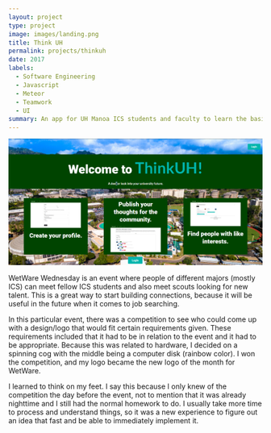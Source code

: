 ```yaml
---
layout: project
type: project
image: images/landing.png
title: Think UH
permalink: projects/thinkuh
date: 2017
labels:
  - Software Engineering
  - Javascript
  - Meteor
  - Teamwork
  - UI
summary: An app for UH Manoa ICS students and faculty to learn the basics of certain courses and tips on how to survive these pathways.
---
```


<img class ="ui left floated image" src="../images/landing.png">


WetWare Wednesday is an event where people of different majors (mostly ICS) can meet fellow ICS students and also meet scouts looking for new talent.  This is a great way to start building connections, because it will be useful in the future when it comes to job searching.

In this particular event, there was a competition to see who could come up with a design/logo that would fit certain requirements given.  These requirements included that it had to be in relation to the event and it had to be appropriate.  Because this was related to hardware, I decided on a spinning cog with the middle being a computer disk (rainbow color).  I won the competition, and my logo became the new logo of the month for WetWare.

I learned to think on my feet.  I say this because I only knew of the competition the day before the event, not to mention that it was already nighttime and I still had the normal homework to do.  I usually take more time to process and understand things, so it was a new experience to figure out an idea that fast and be able to immediately implement it.
